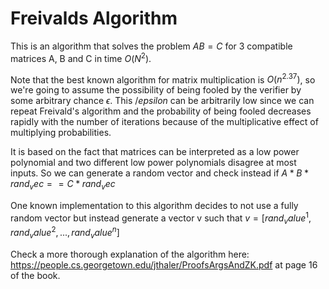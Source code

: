 # Freivalds Algorithm

This is an algorithm that solves the problem $AB = C$ for 3 compatible matrices A, B and C in time $O(N^2)$.

Note that the best known algorithm for matrix multiplication is $O(n^2.37)$, so we're going to assume the possibility of
being fooled by the verifier by some arbitrary chance $\epsilon$. This $/epsilon$ can be arbitrarily low since we can
repeat Freivald's algorithm and the probability of being fooled decreases rapidly with the number of iterations because
of the multiplicative effect of multiplying probabilities.

It is based on the fact that matrices can be interpreted as a low power polynomial and two different low power
polynomials disagree at most inputs. So we can generate a random vector and check instead if
$A * B * rand_vec == C * rand_vec$

One known implementation to this algorithm decides to not use a fully random vector but instead generate
a vector v such that $v = [rand_value^1, rand_value^2, ..., rand_value^n]$

Check a more thorough explanation of the algorithm here: https://people.cs.georgetown.edu/jthaler/ProofsArgsAndZK.pdf
at page 16 of the book.
